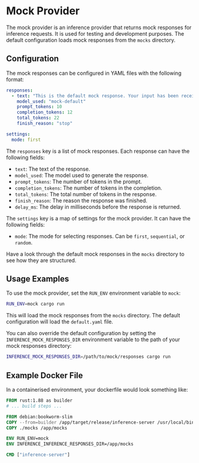 # Mock Provider

The mock provider is an inference provider that returns mock responses for inference requests. It is used for testing and development purposes. The default configuration loads mock responses from the `mocks` directory. 

## Configuration

The mock responses can be configured in YAML files with the following format:

```yaml
responses:
  - text: "This is the default mock response. Your input has been received and processed."
    model_used: "mock-default"
    prompt_tokens: 10
    completion_tokens: 12
    total_tokens: 22
    finish_reason: "stop"

settings:
  mode: first
```

The `responses` key is a list of mock responses. Each response can have the following fields:

- `text`: The text of the response.
- `model_used`: The model used to generate the response.
- `prompt_tokens`: The number of tokens in the prompt.
- `completion_tokens`: The number of tokens in the completion.
- `total_tokens`: The total number of tokens in the response.
- `finish_reason`: The reason the response was finished.
- `delay_ms`: The delay in milliseconds before the response is returned.

The `settings` key is a map of settings for the mock provider. It can have the following fields:

- `mode`: The mode for selecting responses. Can be `first`, `sequential`, or `random`.

Have a look through the default mock responses in the `mocks` directory to see how they are structured.

## Usage Examples

To use the mock provider, set the `RUN_ENV` environment variable to `mock`:

```bash
RUN_ENV=mock cargo run
```

This will load the mock responses from the `mocks` directory. The default configuration will load the `default.yaml` file.

You can also override the default configuration by setting the `INFERENCE_MOCK_RESPONSES_DIR` environment variable to the path of your mock responses directory:

```bash
INFERENCE_MOCK_RESPONSES_DIR=/path/to/mock/responses cargo run
```

## Example Docker File
In a containerised environment, your dockerfile would look something like:

```dockerfile
FROM rust:1.88 as builder
# ... build steps ...

FROM debian:bookworm-slim
COPY --from=builder /app/target/release/inference-server /usr/local/bin/
COPY ./mocks /app/mocks

ENV RUN_ENV=mock
ENV INFERENCE_INFERENCE_RESPONSES_DIR=/app/mocks

CMD ["inference-server"]
```



